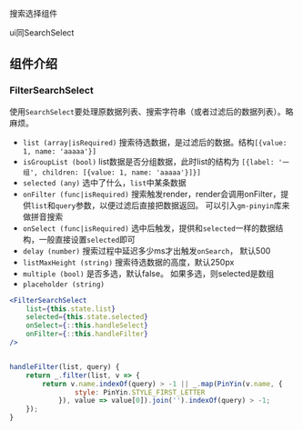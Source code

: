 搜索选择组件

ui同SearchSelect

## 组件介绍

### FilterSearchSelect

使用`SearchSelect`要处理原数据列表、搜索字符串（或者过滤后的数据列表）。略麻烦。

- `list (array|isRequired)` 搜索待选数据，是过滤后的数据。结构`[{value: 1, name: 'aaaaa'}]`
- `isGroupList (bool)` list数据是否分组数据，此时list的结构为 `[{label: '一组', children: [{value: 1, name: 'aaaaa'}]}]`
- `selected (any)` 选中了什么，`list`中某条数据
- `onFilter (func|isRequired)` 搜索触发render，render会调用onFilter，提供`list`和`query`参数，以便过滤后直接把数据返回。 可以引入`gm-pinyin`库来做拼音搜索
- `onSelect (func|isRequired)` 选中后触发，提供和`selected`一样的数据结构，一般直接设置`selected`即可
- `delay (number)` 搜索过程中延迟多少ms才出触发`onSearch`， 默认500
- `listMaxHeight (string)` 搜索待选数据的高度，默认250px
- `multiple (bool)` 是否多选，默认false。 如果多选，则selected是数组
- `placeholder (string)`


```jsx
<FilterSearchSelect
    list={this.state.list}
    selected={this.state.selected}
    onSelect={::this.handleSelect}
    onFilter={::this.handleFilter}
/>


handleFilter(list, query) {
    return _.filter(list, v => {
        return v.name.indexOf(query) > -1 || _.map(PinYin(v.name, {
                style: PinYin.STYLE_FIRST_LETTER
            }), value => value[0]).join('').indexOf(query) > -1;
    });
}
```